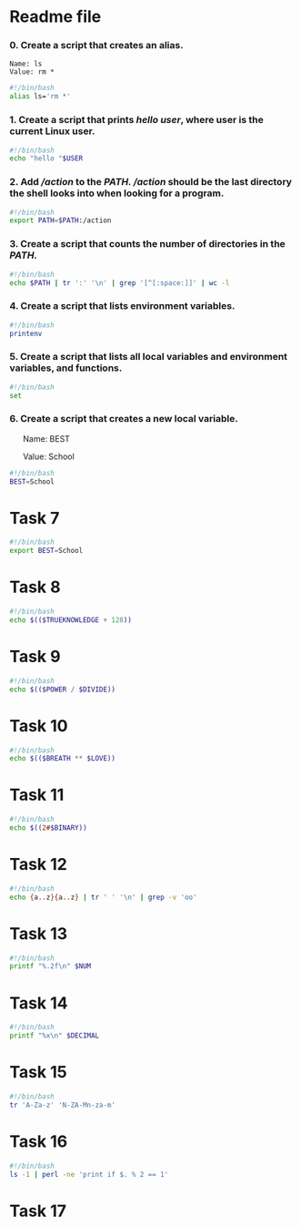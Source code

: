 # Readme file

<h3>0. Create a script that creates an alias.</h3>

`Name: ls`<br>
`Value: rm *`

```bash
#!/bin/bash
alias ls='rm *'
```

<h3>1. Create a script that prints <em>hello user</em>, where user is the current Linux user.</h3>

```bash
#!/bin/bash
echo "hello "$USER
```

<h3>2. Add <em>/action</em> to the <em>PATH. /action</em> should be the last directory the shell looks into when looking for a program.</h3>

```bash
#!/bin/bash
export PATH=$PATH:/action
```

<h3>3. Create a script that counts the number of directories in the <em>PATH.</em></h3>

```bash
#!/bin/bash
echo $PATH | tr ':' '\n' | grep '[^[:space:]]' | wc -l
```

<h3>4. Create a script that lists environment variables.</h3>

```bash
#!/bin/bash
printenv
```

<h3>5. Create a script that lists all local variables and environment variables, and functions.</h3>

```bash
#!/bin/bash
set
```

<h3>6. Create a script that creates a new local variable.</h3>

<ul>Name: BEST</ul>
<ul>Value: School</ul>

```bash
#!/bin/bash
BEST=School
```

# Task 7

```bash
#!/bin/bash
export BEST=School
```

# Task 8

```bash
#!/bin/bash
echo $(($TRUEKNOWLEDGE + 128))
```

# Task 9

```bash
#!/bin/bash
echo $(($POWER / $DIVIDE))
```

# Task 10

```bash
#!/bin/bash
echo $(($BREATH ** $LOVE))
```

# Task 11

```bash
#!/bin/bash
echo $((2#$BINARY))
```

# Task 12

```bash
#!/bin/bash
echo {a..z}{a..z} | tr ' ' '\n' | grep -v 'oo'
```

# Task 13

```bash
#!/bin/bash
printf "%.2f\n" $NUM
```

# Task 14

```bash
#!/bin/bash
printf "%x\n" $DECIMAL
```

# Task 15

```bash
#!/bin/bash
tr 'A-Za-z' 'N-ZA-Mn-za-m'
```

# Task 16

```bash
#!/bin/bash
ls -1 | perl -ne 'print if $. % 2 == 1'
```

# Task 17

```bash
```
